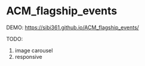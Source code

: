 # ACM_flagship_events

DEMO: https://sibi361.github.io/ACM_flagship_events/

TODO:

1. image carousel
2. responsive
